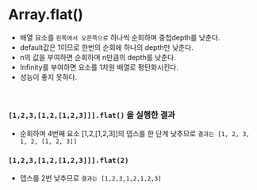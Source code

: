 # Array.flat()
- 배열 요소를 `왼쪽에서 오른쪽으로` 하나씩 순회하며 중첩depth를 낮춘다.
- default값은 1이므로 한번의 순회에 하나의 depth만 낮춘다.
- n의 값을 부여하면 순회하며 n만큼의 depth를 낮춘다.
- Infinity를 부여하면 요소를 1차원 배열로 평탄화시킨다. 
- 성능이 좋지 못하다.

<br>

### `[1,2,3,[1,2,[1,2,3]]].flat()` 을 실행한 결과
- 순회하며 4번째 요소 [1,2,[1,2,3]]의 뎁스를 한 단계 낮추므로  `결과는 [1, 2, 3, 1, 2, [1, 2, 3]]`

### `[1,2,3,[1,2,[1,2,3]]].flat(2)`
- 뎁스를 2번 낮추므로 `결과는 [1,2,3,1,2,1,2,3]`
